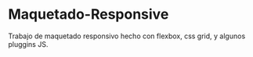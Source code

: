 # Maquetado-Responsive
Trabajo de maquetado responsivo hecho con flexbox, css grid, y algunos pluggins JS.
